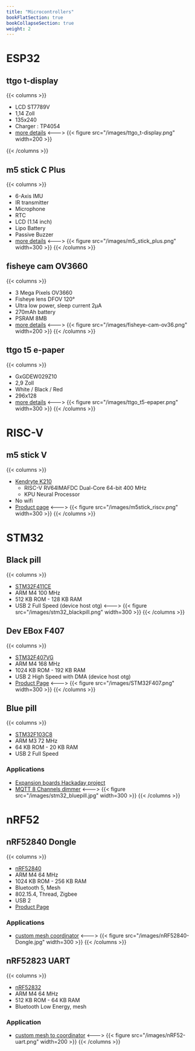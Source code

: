 ```yaml
---
title: "Microcontrollers"
bookFlatSection: true
bookCollapseSection: true
weight: 2
---
```

# ESP32
## ttgo t-display

{{< columns >}} 
* LCD ST7789V
* 1,14 Zoll
* 135x240
* Charger : TP4054
* [more details](/docs/esp32/ttgo-t-display)
<--->
{{< figure src="/images/ttgo_t-display.png" width=200 >}}

{{< /columns >}}

## m5 stick C Plus

{{< columns >}} 
* 6-Axis IMU
* IR transmitter
* Microphone
* RTC
* LCD (1.14 inch)
* Lipo Battery
* Passive Buzzer
* [more details](/docs/esp32/m5stick-plus)
<--->
{{< figure src="/images/m5_stick_plus.png" width=300 >}}
{{< /columns >}}


## fisheye cam OV3660

{{< columns >}} 
* 3 Mega Pixels OV3660
* Fisheye lens DFOV 120°
* Ultra low power, sleep current 2μA
* 270mAh battery
* PSRAM 8MB
* [more details](/docs/esp32/fisheye-cam-ov36)
<--->
{{< figure src="/images/fisheye-cam-ov36.png" width=200 >}}
{{< /columns >}}

## ttgo t5 e-paper

{{< columns >}} 
* GxGDEW029Z10
* 2,9 Zoll
* White / Black / Red
* 296x128
* [more details](/docs/esp32/ttgo-t5-epaper)
<--->
{{< figure src="/images/ttgo_t5-epaper.png" width=300 >}}
{{< /columns >}}

# RISC-V

## m5 stick V

{{< columns >}} 
* [Kendryte K210](https://canaan.io/product/kendryteai)
    * RISC-V RV64IMAFDC Dual-Core 64-bit 400 MHz
    * KPU Neural Processor
* No wifi
* [Product page](https://m5stack.com/collections/m5-core/products/stickv)
<--->
{{< figure src="/images/m5stick_riscv.png" width=300 >}}
{{< /columns >}}


# STM32

## Black pill
{{< columns >}} 
* [STM32F411CE](https://www.st.com/en/microcontrollers-microprocessors/stm32f411ce.html)
* ARM M4 100 MHz
* 512 KB ROM - 128 KB RAM
* USB 2 Full Speed (device host otg)
<--->
{{< figure src="/images/stm32_blackpill.png" width=300 >}}
{{< /columns >}}

## Dev EBox F407
{{< columns >}} 
* [STM32F407VG](https://www.st.com/en/microcontrollers-microprocessors/stm32f407vg.html)
* ARM M4 168 MHz
* 1024 KB ROM - 192 KB RAM
* USB 2 High Speed with DMA (device host otg)
* [Product Page](https://stm32-base.org/boards/STM32F407VGT6-STM32F4XX-M.html)
<--->
{{< figure src="/images/STM32F407.png" width=300 >}}
{{< /columns >}}

## Blue pill
{{< columns >}} 
* [STM32F103C8](http://www.st.com/en/microcontrollers/stm32f103c8.html)
* ARM M3 72 MHz
* 64 KB ROM - 20 KB RAM
* USB 2 Full Speed

### Applications
* [Expansion boards Hackaday project](https://hackaday.io/project/21396-stm32-blue-pill-iot-expansion-boards)
* [MQTT 8 Channels dimmer](https://hackaday.io/project/28678-stm32-bluepill-x8-edison-bulbs-with-nrf-and-mqtt)
<--->
{{< figure src="/images/stm32_bluepill.jpg" width=300 >}}
{{< /columns >}}

# nRF52

## nRF52840 Dongle
{{< columns >}} 
* [nRF52840](https://www.nordicsemi.com/Products/Low-power-short-range-wireless/nRF52840)
* ARM M4 64 MHz
* 1024 KB ROM - 256 KB RAM
* Bluetooth 5, Mesh
* 802.15.4, Thread, Zigbee
* USB 2
* [Product Page](https://www.nordicsemi.com/Software-and-tools/Development-Kits/nRF52840-Dongle/GetStarted)
### Applications
* [custom mesh coordinator](https://github.com/nRFMesh/nRF52_Mesh#08-usb-dongle-nrf52840-dongle)
<--->
{{< figure src="/images/nRF52840-Dongle.jpg" width=300 >}}
{{< /columns >}}


## nRF52823 UART
{{< columns >}} 
* [nRF52832](https://www.nordicsemi.com/Products/Low-power-short-range-wireless/nRF52832)
* ARM M4 64 MHz
* 512 KB ROM - 64 KB RAM
* Bluetooth Low Energy, mesh
### Application
* [custom mesh to coordinator](https://github.com/nRFMesh/nRF52_Mesh#04-uart-dongle)
<--->
{{< figure src="/images/nRF52-uart.png" width=200 >}}
{{< /columns >}}


